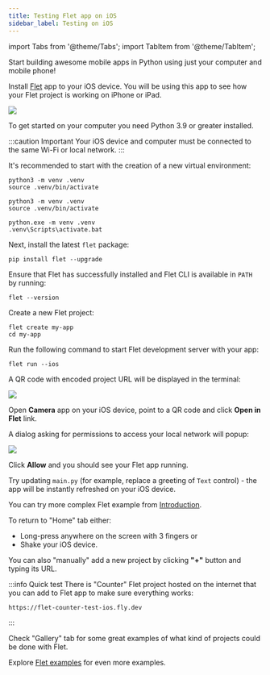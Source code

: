 ```yaml
---
title: Testing Flet app on iOS
sidebar_label: Testing on iOS
---
```


import Tabs from '@theme/Tabs';
import TabItem from '@theme/TabItem';

Start building awesome mobile apps in Python using just your computer and mobile phone!

Install [Flet](https://apps.apple.com/app/flet/id1624979699) app to your iOS device. You will be using this app to see how your Flet project is working on iPhone or iPad.

<a href="https://apps.apple.com/app/flet/id1624979699" target="_blank"><img src="/img/docs/getting-started/testing-on-ios/qr-code.jpg" className="screenshot-30" /></a>

To get started on your computer you need Python 3.9 or greater installed.

:::caution Important
Your iOS device and computer must be connected to the same Wi-Fi or local network.
:::

It's recommended to start with the creation of a new virtual environment:

<Tabs groupId="language">
  <TabItem value="macOS" label="macOS" default>

```
python3 -m venv .venv
source .venv/bin/activate
```

  </TabItem>
  <TabItem value="Linux" label="Linux">

```
python3 -m venv .venv
source .venv/bin/activate
```

  </TabItem>
  <TabItem value="Windows" label="Windows">

```
python.exe -m venv .venv
.venv\Scripts\activate.bat
```

  </TabItem>
</Tabs>

Next, install the latest `flet` package:

```
pip install flet --upgrade
```

Ensure that Flet has successfully installed and Flet CLI is available in `PATH` by running:

```
flet --version
```

Create a new Flet project:

```
flet create my-app
cd my-app
```

Run the following command to start Flet development server with your app:

```
flet run --ios
```

A QR code with encoded project URL will be displayed in the terminal:

<img src="/img/docs/getting-started/testing-on-ios/app-qr-code.png" className="screenshot-30 screenshot-rounded" />

Open **Camera** app on your iOS device, point to a QR code and click **Open in Flet** link.

A dialog asking for permissions to access your local network will popup:

<img src="/img/docs/getting-started/testing-on-ios/flet-local-network.png" className="screenshot-30 screenshot-rounded" />

Click **Allow** and you should see your Flet app running.

Try updating `main.py` (for example, replace a greeting of `Text` control) - the app will be instantly refreshed on your iOS device.

You can try more complex Flet example from [Introduction](/docs/#flet-app-example).

To return to "Home" tab either:
- Long-press anywhere on the screen with 3 fingers or
- Shake your iOS device.

You can also "manually" add a new project by clicking **"+"** button and typing its URL.

:::info Quick test
There is "Counter" Flet project hosted on the internet that you can add to Flet app to make sure everything works:

```
https://flet-counter-test-ios.fly.dev
```
:::

Check "Gallery" tab for some great examples of what kind of projects could be done with Flet.

Explore [Flet examples](https://github.com/flet-dev/examples/tree/main/python) for even more examples.

